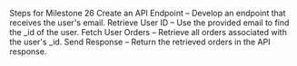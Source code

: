 Steps for Milestone 26
Create an API Endpoint – Develop an endpoint that receives the user's email.
Retrieve User ID – Use the provided email to find the _id of the user.
Fetch User Orders – Retrieve all orders associated with the user's _id.
Send Response – Return the retrieved orders in the API response.
